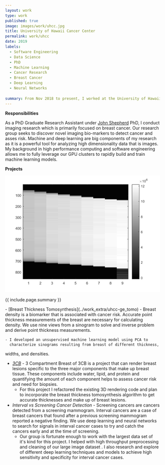 ```yaml
---
layout: work
type: work
published: true
image: images/work/uhcc.jpg
title: University of Hawaii Cancer Center
permalink: work/uhcc
date: 2019
labels:
  - Software Engineering
  - Data Science
  - PhD
  - Machine Learning
  - Cancer Research
  - Breast Cancer
  - Deep Learning
  - Neural Networks
  
summary: From Nov 2018 to present, I worked at the University of Hawaii Cancer Center in the Shepherd Research Lab (SRL) as a PhD graduate research assistant.
---
```


__Responsibilities__

As a PhD Graduate Research Assistant under [John
Shepherd](https://shepherdresearchlab.org/about/our-team/) PhD, I
conduct imaging research which is primarily focused on breast cancer. Our
research group seeks to discover novel imaging bio-markers to detect cancer and
asses risk.  Machine and deep learning are big components of my research as it
is a powerful tool for analyzing high dimensionality data that is images.  My
background in high performance computing and software engineering allows me to
fully leverage our GPU clusters to rapidly build and train machine learning
models.  


**Projects**

<div class="ui images">
  <img class="ui image medium right floated round image" src="../images/projects/real_processed_sinogram.png">
</div>

<p>{{ include.page.summary }}</p>
- [Breast Thickness Tomosynthesis](../work_extra/uhcc-ge_tomo) - Breast density
  is a biomarker that is associated with cancer risk.  Accurate point thickness
measurements of the breast are necessary for calculating density.  We use nine
views from a sinogram to solve and inverse problem and derive point thickness
measurements.   

    - I developed an unsupervised machine learning model using PCA to
      characterize sinograms resulting from breast of different thickness,
widths, and densities.  
- _[3CB](https://shepherdresearchlab.org/research/3cb/)_ - 3 Compartment Breast
  of 3CB is a project that can render breast lesions specific to the three major
components that make  up breast tissue.  These components include water, lipid,
and protein and quantifying the amount of each component helps to assess cancer
risk and need for biopsies.
    - For this project I refactored the existing 3D rendering code and plan to
      incorporate the breast thickness tomosynthesis algorithm to get accurate
thicknesses and make up of breast lesions.    
- _Interval vs Screening Cancer Detection_ - Screening cancers are cancers
  detected from a screening mammogram.  Interval cancers are a case of breast
cancers that found after a previous screening mammogram reported a negative
finding.  We use deep learning and neural networks to search for signals in
interval cancer cases to try and catch the cancers early and at the time of
screening.
    - Our group is fortunate enough to work with the largest data set of it's
      kind for this project.  I helped with high throughput preprocessing and
cleaning of our large image dataset .  I also research and explore of different
deep learning techniques and models to achieve high sensitivity and specificity
for interval cancer cases. 
